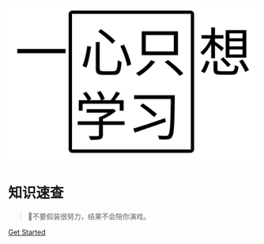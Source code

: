 <!-- _coverpage.md --> 

![](logo.png)

# **知识速查**

> 💪不要假装很努力，结果不会陪你演戏。

 [Get Started](README.md) 